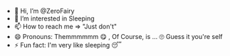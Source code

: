 - 👋 Hi, I’m @ZeroFairy
- 👀 I’m interested in Sleeping
- 📫 How to reach me  => "Just don't"
- 😄 Pronouns: Themmmmmm 😋 , Of Course, is ... 🙄 Guess it you're self
- ⚡ Fun fact: I'm very like sleeping 😴

<!---
ZeroFairy/ZeroFairy is a ✨ special ✨ repository because its `README.md` (this file) appears on your GitHub profile.
You can click the Preview link to take a look at your changes.
--->
